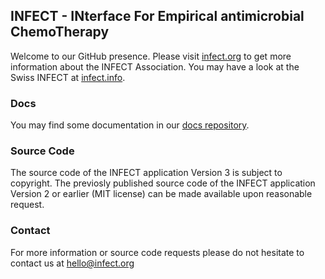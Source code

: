 ## INFECT - INterface For Empirical antimicrobial ChemoTherapy

Welcome to our GitHub presence. Please visit [infect.org](https://infect.org) to get more information 
about the INFECT Association. You may have a look at the Swiss INFECT at [infect.info](https://infect.info).

### Docs
You may find some documentation in our [docs repository](https://github.com/infect-org/infect-docs).

### Source Code
The source code of the INFECT application Version 3 is subject to copyright. The previosly published source code of the INFECT application Version 2 or earlier (MIT license) can be made available upon reasonable request.

### Contact

For more information or source code requests please do not hesitate to contact us at hello@infect.org
